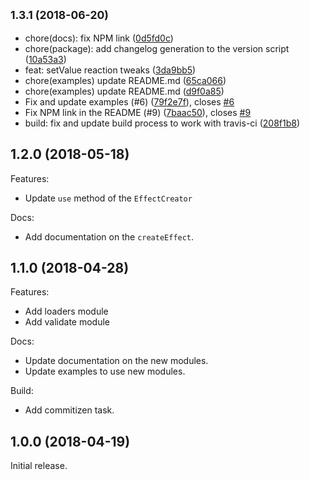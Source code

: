 <a name="1.3.1"></a>
## <small>1.3.1 (2018-06-20)</small>

* chore(docs): fix NPM link ([0d5fd0c](https://github.com/TinkoffCreditSystems/stapp/commit/0d5fd0c))
* chore(package): add changelog generation to the version script ([10a53a3](https://github.com/TinkoffCreditSystems/stapp/commit/10a53a3))
* feat: setValue reaction tweaks ([3da9bb5](https://github.com/TinkoffCreditSystems/stapp/commit/3da9bb5))
* chore(examples) update README.md ([65ca066](https://github.com/TinkoffCreditSystems/stapp/commit/65ca066))
* chore(examples) update README.md ([d9f0a85](https://github.com/TinkoffCreditSystems/stapp/commit/d9f0a85))
* Fix and update examples (#6) ([79f2e7f](https://github.com/TinkoffCreditSystems/stapp/commit/79f2e7f)), closes [#6](https://github.com/TinkoffCreditSystems/stapp/issues/6)
* Fix NPM link in the README (#9) ([7baac50](https://github.com/TinkoffCreditSystems/stapp/commit/7baac50)), closes [#9](https://github.com/TinkoffCreditSystems/stapp/issues/9)
* build: fix and update build process to work with travis-ci ([208f1b8](https://github.com/TinkoffCreditSystems/stapp/commit/208f1b8))



<a name="1.2.0"></a>
## 1.2.0 (2018-05-18)
Features:
* Update `use` method of the `EffectCreator`

Docs:
* Add documentation on the `createEffect`.

<a name="1.1.0"></a>
## 1.1.0 (2018-04-28)
Features:
* Add loaders module
* Add validate module

Docs:
* Update documentation on the new modules.
* Update examples to use new modules.

Build:
* Add commitizen task.

<a name="1.0.0"></a>
## 1.0.0 (2018-04-19)
Initial release.
